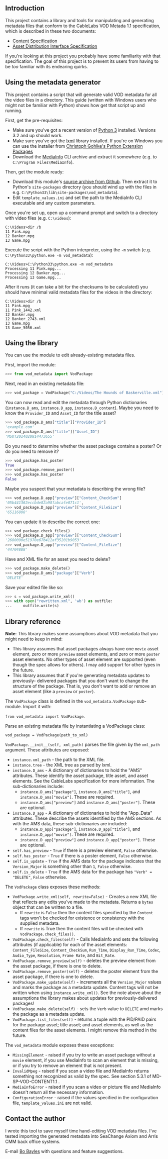 ## Introduction
This project contains a library and tools for manipulating and generating
metadata files that conform to the CableLabs VOD Metada 1.1 specification, which
is described in these two documents:
* [Content Specification](http://cablelabs.com/specification/cablelabs-video-on-demand-content-specification-version-1-1/)
* [Asset Distribution Interface Specification](http://www.cablelabs.com/specification/cablelabs-asset-distribution-interface-specification-version-1-1-2/)

If you're looking at this project you probably have some familiarity with that
specification. The goal of this project is to prevent its users from having to
be _too_ familiar with its endearing quirks. 

## Using the metadata generator
This project contains a script that will generate valid VOD metadata for all the
video files in a directory. This guide (written with Windows users who might
not be familiar with Python) shows how get that script up and running.

First, get the pre-requisites:
* Make sure you've got a recent version of [Python 3](http://python.org)
 installed. Versions 3.2 and up should work.
* Make sure you've got the [lxml](http://lxml.de) library installed. If you're
 on Windows you can use the installer from
 [Christoph Gohlke's Python Extension Packages](http://www.lfd.uci.edu/~gohlke/pythonlibs/#lxml)
* Download the [MediaInfo](http://mediaarea.net/en/MediaInfo) CLI archive and
 extract it somewhere (e.g. to `C:\Program Files\MediaInfo`).

Then, get the module ready:
* Download this module's
 [source archive from Github](http://github.com/bbayles/vod_metadata/zipball/master/).
 Then extract it to Python's `site-packages` directory (you should wind up with
 the files in e.g. `C:\Python33\lib\site-packages\vod_metadata`).
* Edit `template_values.ini` and set the path to the MediaInfo CLI executable
 and any custom parameters.

Once you're set up, open up a command prompt and switch to a directory with
 video files (e.g. `C:\videos`):

```
C:\Videos>dir /b
11 Pink.mpg
12 Banker.mpg
13 Game.mpg
```

Execute the script with the Python interpreter, using the `-m` switch
 (e.g. `C:\Python33\python.exe -m vod_metadata`):

```
C:\Videos>C:\Python33\python.exe -m vod_metadata
Processing 11 Pink.mpg...
Processing 12 Banker.mpg...
Processing 13 Game.mpg...
```

After it runs (it can take a bit for the checksums to be calculated) you should
 have minimal valid metadata files for the videos in the directory:

```
C:\Videos>dir /b
11 Pink.mpg
11 Pink_1442.xml
12 Banker.mpg
12 Banker_2743.xml
13 Game.mpg
13 Game_5056.xml
```

## Using the library
You can use the module to edit already-existing metadata files.

First, import the module:

```python
>>> from vod_metadata import VodPackage
```

Next, read in an existing metadata file:

```python
>>> vod_package = VodPackage("C:/Videos/The Hounds of Baskerville.xml")
```

You can now read and edit the metadata through Python dictionaries
 (`instance.D_ams`, `instance.D_app`, `instance.D_content`).
 Maybe you need to know the `Provider_ID` and `Asset_ID` for the title
 asset?

```python
>>> vod_package.D_ams["title"]["Provider_ID"]
'example.com'
>>> vod_package.D_ams["title"]["Asset_ID"]
'MSOT2014020814473655'
```

Do you need to determine whether the asset package contains a poster? Or do you 
need to remove it?

```python
>>> vod_package.has_poster
True
>>> vod_package.remove_poster()
>>> vod_package.has_poster
False
```

Maybe you suspect that your metadata is describing the wrong file?

```python
>>> vod_package.D_app["preview"]["Content_CheckSum"]
'05b441362eccbde82a98fabcafe071c1',
>>> vod_package.D_app["preview"]["Content_FileSize"]
'65116808'
```

You can update it to describe the correct one:

```python
>>> vod_package.check_files()
>>> vod_package.D_app["preview"]["Content_CheckSum"]
'2680090e51970e67b412af35201b9053'
>>> vod_package.D_app["preview"]["Content_FileSize"]
'44704888'
```

Have and XML file for an asset you need to delete?
```python
>>> vod_package.make_delete()
>>> vod_package.D_ams["package"]["Verb"]
'DELETE'
```

Save your edited file like so:

```python
>>> s = vod_package.write_xml()
>>> with open("rewritten.xml", 'wb') as outfile:
...     outfile.write(s)
```

## Library reference

__Note__: This library makes some assumptions about VOD metadata that you might
need to keep in mind:
* This library assumes that asset packages always have one `movie` asset element,
zero or more `preview` asset elements, and zero or more `poster` asset elements.
No other types of asset element are supported (even though the spec allows for
others). I may add support for other types in the future.
* This library assumes that if you're generating metadata updates to previously-
delivered packages that you don't want to change the structure of the package.
That is, you don't want to add or remove an asset element (like a `preview` or
`poster`).

The `VodPackage` class is defined in the `vod_metadata.VodPackage` sub-module.
 Import it with:

 `from vod_metadata import VodPackage`.

Parse an existing metadata file by instantiating a VodPackage class:

`vod_package = VodPackage(path_to_xml)`

`VodPackage.__init__(self, xml_path)` parses the file given by the `xml_path`
argument. These attributes are exposed:
* `instance.xml_path` - the path to the XML file.
* `instance.tree` - the XML tree as parsed by lxml.
* `instance.D_ams` - A dictionary of dictionaries to hold the "AMS"
 attributes. These identify the asset package, title asset, and asset elements.
 See the CableLabs specification for more information. The sub-dictionaries 
 include:
  * `instance.D_ams["package"]`, `instance.D_ams["title"]`, and
 `instance.D_ams["movie"]`. These are required.
  * `instance.D_ams["preview"]` and `instance.D_ams["poster"]`. These are optional.
* `instance.D_app` - A dictionary of dictionaries to hold the "App_Data"
 attributes. These describe the assets identified by the AMS sections. As with the AMS
 data, these sub-dictionaries are included:
  * `instance.D_app["package"]`, `instance.D_app["title"]`, and
 `instance.D_app["movie"]`. These are required.
  * `instance.D_app["preview"]` and `instance.D_app["poster"]`. These are optional.
* `self.has_preview` - `True` if there is a preview element, `False` otherwise.
* `self.has_poster` - `True` if there is a poster element, `False` otherwise.
* `self.is_update` - `True` if the AMS data for the package indicates that the
 `Version_Major` is something other than `1`, `False` otherwise.
* `self.is_delete` - `True` if the AMS data for the package has
 `"Verb" = "DELETE"`, `False` otherwise.

The `VodPackage` class exposes these methods:
* `VodPackage.write_xml(self, rewrite=False)` - Creates a new XML file that
 reflects any edits you've made to the metadata. Returns a `bytes` object that
 can be written to a file.
  * If `rewrite` is `False` then the content files specified by the `Content`
 tags won't be checked for existence or consistency with the supplied metadata.
  * If `rewrite` is True then the content files will be checked with
 `VodPackage.check_files()`.
* `VodPackage.check_files(self)` - Calls MediaInfo and sets the following
 attributes (if applicable) for each of the asset elements: `Content_FileSize`,
 `Content_CheckSum`, `Run_Time`, `Display_Run_Time`, `Codec`, `Audio_Type`,
 `Resolution`, `Frame Rate`, and `Bit_Rate`.
* `VodPackage.remove_preview(self)` - deletes the preview element from the asset
 package, if there is one to delete.
* `VodPackage.remove_poster(self)` - deletes the poster element from the asset
 package, if there is one to delete.
* `VodPackage.make_update(self)` - increments all the `Version_Major` values and
 marks the package as a metadata update. Content tags will not be written when
 using `instance.write_xml()`. See the note above about the assumptions the
 library makes about updates for previously-delivered packages!
* `VodPackage.make_delete(self)` - sets the `Verb` value to `DELETE` amd marks
 the package as a metadata update.
* `VodPackage.list_files(self)` - returns a tuple with the PID/PAID pairs for
 the package asset; title asset; and asset elements, as well as the content
 files for the asset elements. I might remove this method in the future.

The `vod_metadata` module exposes these exceptions:
* `MissingElement` - raised if you try to write an asset package without a `movie`
 element, if you use MediaInfo to scan an element that is missing, or if you
 try to remove an element that is not present.
* `InvalidMpeg` - raised if you scan a video file and MediaInfo returns something
 not recognized as valid by the spec. See section 5.3.1 of MD-SP-VOD-CONTENT1.1 .
 * `MediaInfoError` - raised if you scan a video or picture file and MediaInfo
  doesn't return all the necessary information.
* `ConfigurationError` - raised if the values specified in the configuration
 file, `template_values.ini` are not valid.

## Contact the author
I wrote this tool to save myself time hand-editing VOD metadata files.
I've tested importing the generated metadata into SeaChange Axiom and Arris CMM
back office systems.

E-mail [Bo Bayles](bbayles+github@gmail.com) with questions and feature suggestions.
